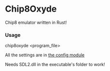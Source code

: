 # Chip8Oxyde
Chip8 emulator written in Rust!

### Usage
chip8oxyde \<program_file\>

All the settings are in [the config module](./src/config.rs)

Needs SDL2.dll in the executable's folder to work!
